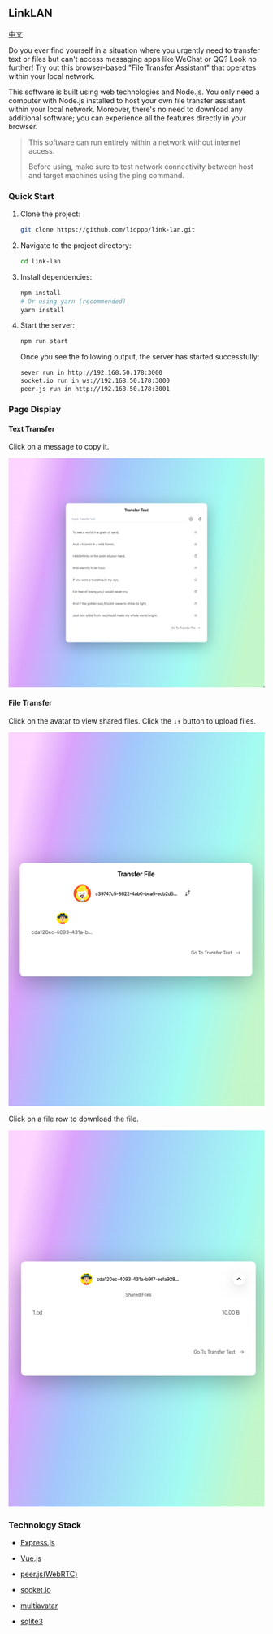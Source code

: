 ## LinkLAN
  
[中文](./README-zh.md)  
  
Do you ever find yourself in a situation where you urgently need to transfer text or files but can't access messaging apps like WeChat or QQ? Look no further! Try out this browser-based "File Transfer Assistant" that operates within your local network.

This software is built using web technologies and Node.js. You only need a computer with Node.js installed to host your own file transfer assistant within your local network. Moreover, there's no need to download any additional software; you can experience all the features directly in your browser.

> This software can run entirely within a network without internet access.
>
> Before using, make sure to test network connectivity between host and target machines using the ping command.

### Quick Start

1. Clone the project:

   ```bash
   git clone https://github.com/lidppp/link-lan.git
   ```

2. Navigate to the project directory:

   ```bash
   cd link-lan
   ```

3. Install dependencies:

   ```bash
   npm install
   # Or using yarn (recommended)
   yarn install
   ```

4. Start the server:

   ```bash
   npm run start
   ```

   Once you see the following output, the server has started successfully:

   ```text
   sever run in http://192.168.50.178:3000
   socket.io run in ws://192.168.50.178:3000
   peer.js run in http://192.168.50.178:3001
   ```

### Page Display

#### Text Transfer

Click on a message to copy it.

![image-20240327181125615](./assets/image-20240327181125615.png)

#### File Transfer

Click on the avatar to view shared files. Click the `↓↑` button to upload files.

![image-20240327181240359](./assets/image-20240327181240359.png)

Click on a file row to download the file.

![image-20240327181306599](./assets/image-20240327181306599.png)

### Technology Stack

- [Express.js](https://expressjs.com/)
- [Vue.js](https://vuejs.org/)
- [peer.js(WebRTC)](https://peerjs.com/)
- [socket.io](https://socket.io/)
- [multiavatar](https://multiavatar.com/)

- [sqlite3](https://github.com/TryGhost/node-sqlite3)

